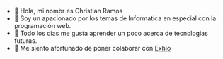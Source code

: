 - 👋 Hola, mi nombr es Christian Ramos
- 👀 Soy un apacionado por los temas de Informatica en especial con la programación web.
- 🌱 Todo los dias me gusta aprender un poco acerca de tecnologias futuras.
- 🔗 Me siento afortunado de poner colaborar con [Exhio](https://www.exhio.tech/)

<!---
Chrisburg22/Chrisburg22 is a ✨ special ✨ repository because its `README.md` (this file) appears on your GitHub profile.
You can click the Preview link to take a look at your changes.
--->
